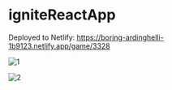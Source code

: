 # igniteReactApp

Deployed to Netlify: https://boring-ardinghelli-1b9123.netlify.app/game/3328

![1](https://user-images.githubusercontent.com/66824231/144235920-e39b4148-21d4-4203-9ecc-9f3cd7d3c431.jpg)

![2](https://user-images.githubusercontent.com/66824231/144235932-493763ef-f200-4bac-973b-6e0aab831b4c.jpg)
